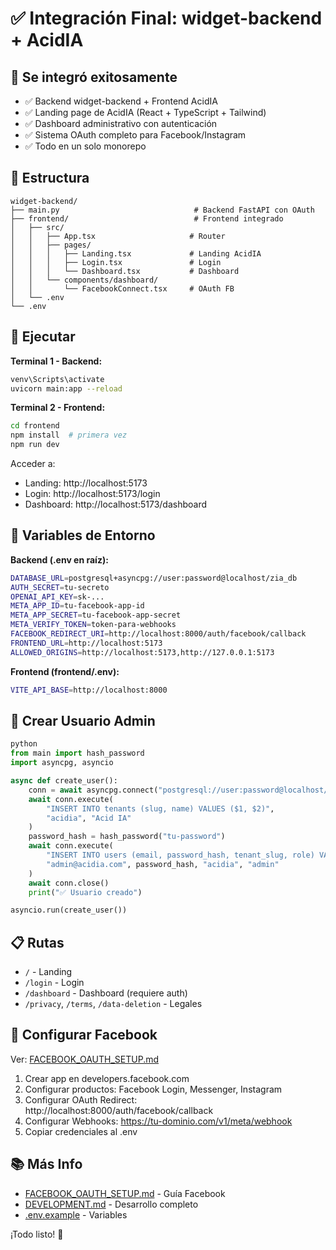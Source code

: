 # ✅ Integración Final: widget-backend + AcidIA

## 🎉 Se integró exitosamente

- ✅ Backend widget-backend + Frontend AcidIA
- ✅ Landing page de AcidIA (React + TypeScript + Tailwind)
- ✅ Dashboard administrativo con autenticación  
- ✅ Sistema OAuth completo para Facebook/Instagram
- ✅ Todo en un solo monorepo

## 📂 Estructura

```
widget-backend/
├── main.py                              # Backend FastAPI con OAuth
├── frontend/                            # Frontend integrado
│   ├── src/
│   │   ├── App.tsx                     # Router
│   │   ├── pages/
│   │   │   ├── Landing.tsx             # Landing AcidIA
│   │   │   ├── Login.tsx               # Login
│   │   │   └── Dashboard.tsx           # Dashboard
│   │   └── components/dashboard/
│   │       └── FacebookConnect.tsx     # OAuth FB
│   └── .env
└── .env
```

## 🚀 Ejecutar

**Terminal 1 - Backend:**
```bash
venv\Scripts\activate
uvicorn main:app --reload
```

**Terminal 2 - Frontend:**
```bash
cd frontend
npm install  # primera vez
npm run dev
```

Acceder a:
- Landing: http://localhost:5173
- Login: http://localhost:5173/login
- Dashboard: http://localhost:5173/dashboard

## 🔑 Variables de Entorno

**Backend (.env en raíz):**
```bash
DATABASE_URL=postgresql+asyncpg://user:password@localhost/zia_db
AUTH_SECRET=tu-secreto
OPENAI_API_KEY=sk-...
META_APP_ID=tu-facebook-app-id
META_APP_SECRET=tu-facebook-app-secret
META_VERIFY_TOKEN=token-para-webhooks
FACEBOOK_REDIRECT_URI=http://localhost:8000/auth/facebook/callback
FRONTEND_URL=http://localhost:5173
ALLOWED_ORIGINS=http://localhost:5173,http://127.0.0.1:5173
```

**Frontend (frontend/.env):**
```bash
VITE_API_BASE=http://localhost:8000
```

## 👤 Crear Usuario Admin

```python
python
from main import hash_password
import asyncpg, asyncio

async def create_user():
    conn = await asyncpg.connect("postgresql://user:password@localhost/zia_db")
    await conn.execute(
        "INSERT INTO tenants (slug, name) VALUES ($1, $2)",
        "acidia", "Acid IA"
    )
    password_hash = hash_password("tu-password")
    await conn.execute(
        "INSERT INTO users (email, password_hash, tenant_slug, role) VALUES ($1, $2, $3, $4)",
        "admin@acidia.com", password_hash, "acidia", "admin"
    )
    await conn.close()
    print("✅ Usuario creado")

asyncio.run(create_user())
```

## 📋 Rutas

- `/` - Landing
- `/login` - Login
- `/dashboard` - Dashboard (requiere auth)
- `/privacy`, `/terms`, `/data-deletion` - Legales

## 🔧 Configurar Facebook

Ver: [FACEBOOK_OAUTH_SETUP.md](./FACEBOOK_OAUTH_SETUP.md)

1. Crear app en developers.facebook.com
2. Configurar productos: Facebook Login, Messenger, Instagram
3. Configurar OAuth Redirect: http://localhost:8000/auth/facebook/callback
4. Configurar Webhooks: https://tu-dominio.com/v1/meta/webhook
5. Copiar credenciales al .env

## 📚 Más Info

- [FACEBOOK_OAUTH_SETUP.md](./FACEBOOK_OAUTH_SETUP.md) - Guía Facebook
- [DEVELOPMENT.md](./DEVELOPMENT.md) - Desarrollo completo
- [.env.example](./.env.example) - Variables

¡Todo listo! 🎉
